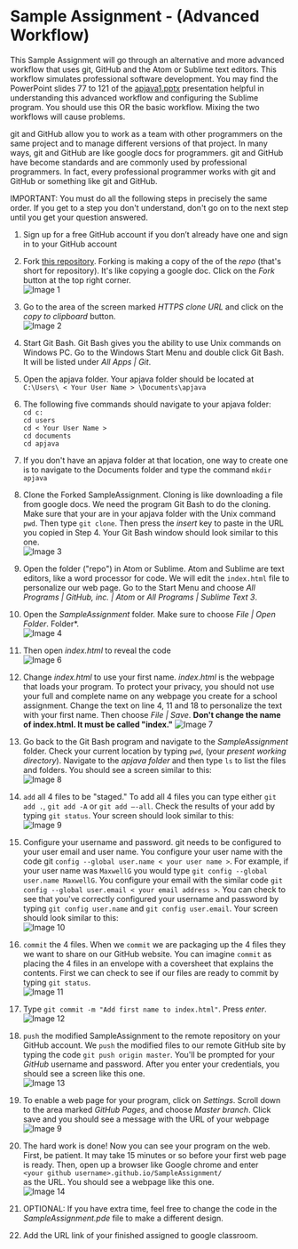 Sample Assignment - (Advanced Workflow)
================

This Sample Assignment will go through an alternative and more advanced workflow that uses git, GitHub and the Atom or Sublime text editors. This workflow simulates professional software development.  You may find the PowerPoint slides 77 to 121 of the [apjava1.pptx](https://drive.google.com/open?id=0Bz2ZkT6qWPYTVkF4Q19aZ3dfdk0) presentation helpful in understanding this advanced workflow and configuring the Sublime program. You should use this OR the basic workflow. Mixing the two workflows will cause problems.

git and GitHub allow you to work as a team with other programmers on the same project and to manage different versions of that project. In many ways, git and GitHub are like google docs for programmers. git and GitHub have become standards and are commonly used by professional programmers. In fact, every professional programmer works with git and GitHub or something like git and GitHub. 

IMPORTANT: You must do all the following steps in precisely the same order. If you get to a step you don't understand, don't go on to the next step until you get your question answered.

1. Sign up for a free GitHub account if you don’t already have one and sign in to your GitHub account

3. Fork [this repository](https://GitHub.com/APCSLowell/SampleAssignment). Forking is making a copy of the of the *repo* (that's short for repository). It's like copying a google doc. Click on the *Fork* button at the top right corner.  
![Image 1](/images/SampleAssignment1.PNG)

4. Go to the area of the screen marked *HTTPS clone URL* and click on the *copy to clipboard* button.  
![Image 2](/images/SampleAssignment2.png)

5. Start Git Bash. Git Bash gives you the ability to use Unix commands on Windows PC. Go to the Windows Start Menu and double click Git Bash. It will be listed under *All Apps | Git*.

6. Open the apjava folder. Your apjava folder should be located at  
`C:\Users\ < Your User Name > \Documents\apjava`  

6. The following five commands should navigate to your apjava folder:  
`cd c:`  
`cd users`  
`cd < Your User Name >`  
`cd documents`  
`cd apjava`  

7. If you don't have an apjava folder at that location, one way to create one is to navigate to the Documents folder and type the command `mkdir apjava`

8. Clone the Forked SampleAssignment. Cloning is like downloading a file from google docs. We need the program Git Bash to do the cloning. Make sure that your are in your apjava folder with the Unix command `pwd`. Then type `git clone`. Then press the *insert* key to paste in the URL you copied in Step 4. Your Git Bash window should look similar to this one.  
![Image 3](/images/SampleAssignment3.png)

9. Open the folder ("repo") in Atom or Sublime. Atom and Sublime are text editors, like a word processor for code. We will edit the `index.html` file to personalize our web page. Go to the Start Menu and choose *All Programs | GitHub, inc. | Atom* or *All Programs | Sublime Text 3*.

10. Open the *SampleAssignment* folder. Make sure to choose *File | Open Folder*. Folder*.  
![Image 4](/images/SampleAssignment4.png)


11. Then open *index.html* to reveal the code  
![Image 6](/images/SampleAssignment6.png)

11. Change *index.html* to use your first name. *index.html* is the webpage that loads your program. To protect your privacy, you should not use your full and complete name on any webpage you create for a school assignment. Change the text on line 4, 11 and 18 to personalize the text with your first name. Then choose *File | Save*.  **Don't change the name of index.html. It must be called "index."**
![Image 7](/images/SampleAssignment7.png)

12. Go back to the Git Bash program and navigate to the *SampleAssignment* folder. Check your current location by typing `pwd`, (your *present working directory*). Navigate to the *apjava folder* and then type `ls` to list the files and folders. You should see a screen similar to this:  
![Image 8](/images/SampleAssignment8.png)

13. `add` all 4 files to be "staged." To add all 4 files you can type either `git add .`, `git add -A` or `git add –-all`. Check the results of your add by typing `git status`. Your screen should look similar to this:  
![Image 9](/images/SampleAssignment9.png)

14. Configure your username and password. git needs to be configured to your user email and user name. You configure your user name with the code git `config --global user.name < your user name >`. For example, if your user name was `MaxwellG` you would type `git config --global user.name MaxwellG`. You configure your email with the similar code `git config --global user.email < your email address >`. You can check to see that you've correctly configured your username and password by typing  `git config user.name` and  `git config user.email`. Your screen should look similar to this:  
![Image 10](/images/SampleAssignment10.png)

15. `commit` the 4 files. When we `commit` we are packaging up the 4 files they we want to share on our GitHub website. You can imagine `commit` as placing the 4 files in an envelope with a coversheet that explains the contents. First we can check to see if our files are ready to commit by typing `git status`.  
![Image 11](/images/SampleAssignment11.png)

15. Type `git commit -m "Add first name to index.html"`.  Press *enter*.  
![Image 12](/images/SampleAssignment12.png)


16. `push` the modified SampleAssignment to the remote repository on your GitHub account. We `push` the modified files to our remote GitHub site by typing the code `git push origin master`. You'll be prompted for your *GitHub* username and password. After you enter your credentials, you should see a screen like this one.  
![Image 13](/images/SampleAssignment13.png)

17. To enable a web page for your program, click on *Settings*. Scroll down to the area marked *GitHub Pages*, and choose *Master branch*. Click save and you should see a message with the URL of your webpage   
![Image 9](/images/GitHubPages3.PNG)

17. The hard work is done! Now you can see your program on the web. First, be patient. It may take 15 minutes or so before your first web page is ready. Then, open up a browser like Google chrome and enter  
`<your github username>.github.io/SampleAssignment/`  
as the URL. You should see a webpage like this one.  
![Image 14](/images/SampleAssignment14.PNG)

18. OPTIONAL: If you have extra time, feel free to change the code in the *SampleAssignment.pde* file to make a different design.

18. Add the URL link of your finished assigned to google classroom.
